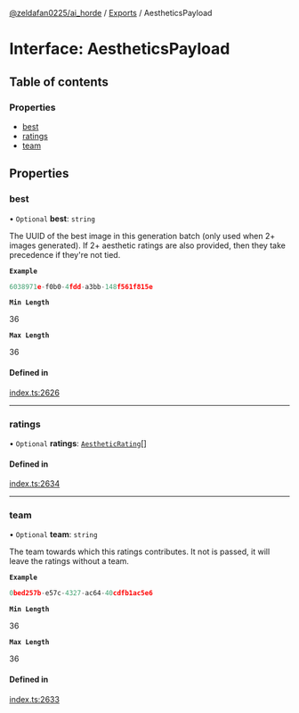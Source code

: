 [@zeldafan0225/ai_horde](../README.md) / [Exports](../modules.md) / AestheticsPayload

# Interface: AestheticsPayload

## Table of contents

### Properties

- [best](AestheticsPayload.md#best)
- [ratings](AestheticsPayload.md#ratings)
- [team](AestheticsPayload.md#team)

## Properties

### best

• `Optional` **best**: `string`

The UUID of the best image in this generation batch (only used when 2+ images generated). If 2+ aesthetic ratings are also provided, then they take precedence if they're not tied.

**`Example`**

```ts
6038971e-f0b0-4fdd-a3bb-148f561f815e
```

**`Min Length`**

36

**`Max Length`**

36

#### Defined in

[index.ts:2626](https://github.com/ZeldaFan0225/ai_horde/blob/1d5fbc0/index.ts#L2626)

___

### ratings

• `Optional` **ratings**: [`AestheticRating`](AestheticRating.md)[]

#### Defined in

[index.ts:2634](https://github.com/ZeldaFan0225/ai_horde/blob/1d5fbc0/index.ts#L2634)

___

### team

• `Optional` **team**: `string`

The team towards which this ratings contributes. It not is passed, it will leave the ratings without a team.

**`Example`**

```ts
0bed257b-e57c-4327-ac64-40cdfb1ac5e6
```

**`Min Length`**

36

**`Max Length`**

36

#### Defined in

[index.ts:2633](https://github.com/ZeldaFan0225/ai_horde/blob/1d5fbc0/index.ts#L2633)
